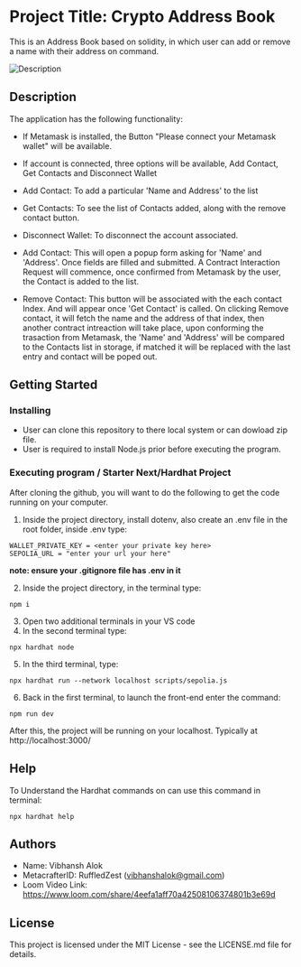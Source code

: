 # Project Title: Crypto Address Book

This is an Address Book based on solidity, in which user can add or remove a name with their address on command.

![Description](https://drive.google.com/file/d/1v4axYMfjBvFhQe-wAGZ1MBms2mm_W7-r/view?usp=sharing)

## Description

The application has the following functionality:

* If Metamask is installed, the Button "Please connect your Metamask wallet" will be available. 
* If account is connected, three options will be available, Add Contact, Get Contacts and Disconnect Wallet
* Add Contact: To add a particular 'Name and Address' to the list
* Get Contacts: To see the list of Contacts added, along with the remove contact button.
* Disconnect Wallet: To disconnect the account associated. 

* Add Contact: This will open a popup form asking for 'Name' and 'Address'. Once fields are filled and submitted. A Contract Interaction Request will commence, once confirmed from Metamask by the user, the Contact is added to the list.
* Remove Contact: This button will be associated with the each contact Index. And will appear once 'Get Contact' is called. On clicking Remove contact, it will fetch the name and the address of that index, then another contract intreaction will take place, upon conforming the trasaction from Metamask, the 'Name' and 'Address' will be compared to the Contacts list in storage, if matched it will be replaced with the last entry and contact will be poped out.


## Getting Started

### Installing

* User can clone this repository to there local system or can dowload zip file.
* User is required to install Node.js prior before executing the program.

### Executing program / Starter Next/Hardhat Project

After cloning the github, you will want to do the following to get the code running on your computer.


1. Inside the project directory, install dotenv, also create an .env file in the root folder, inside .env type:

```shell
WALLET_PRIVATE_KEY = <enter your private key here> 
SEPOLIA_URL = "enter your url your here"

```
**note: ensure your .gitignore file has .env in it**

2. Inside the project directory, in the terminal type:

```shell
npm i
```
3. Open two additional terminals in your VS code
4. In the second terminal type: 

```shell
npx hardhat node
```
5. In the third terminal, type: 

```shell
npx hardhat run --network localhost scripts/sepolia.js
```
6. Back in the first terminal, to launch the front-end enter the command:

```shell
npm run dev
```
After this, the project will be running on your localhost. 
Typically at http://localhost:3000/

## Help

To Understand the Hardhat commands on can use this command in terminal:

```
npx hardhat help
```

## Authors

* Name: Vibhansh Alok
* MetacrafterID: RuffledZest (vibhanshalok@gmail.com)
* Loom Video Link: https://www.loom.com/share/4eefa1aff70a42508106374801b3e69d


## License

This project is licensed under the MIT License - see the LICENSE.md file for details.
